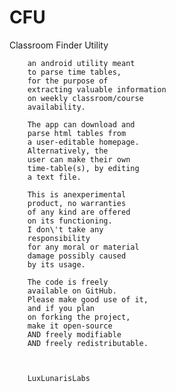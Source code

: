 # CFU
Classroom Finder Utility


        an android utility meant
        to parse time tables,
        for the purpose of
        extracting valuable information
        on weekly classroom/course
        availability.

        The app can download and
        parse html tables from
        a user-editable homepage.
        Alternatively, the
        user can make their own
        time-table(s), by editing
        a text file.

        This is anexperimental
        product, no warranties
        of any kind are offered
        on its functioning.
        I don\'t take any
        responsibility
        for any moral or material
        damage possibly caused
        by its usage.

        The code is freely
        available on GitHub.
        Please make good use of it,
        and if you plan
        on forking the project,
        make it open-source
        AND freely modifiable
        AND freely redistributable.



        LuxLunarisLabs
